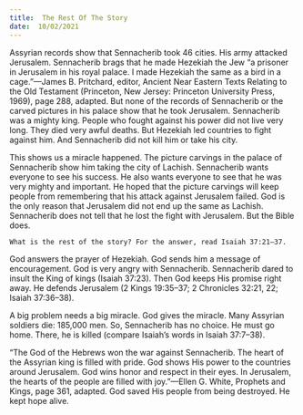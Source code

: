 ```yaml
---
title:  The Rest Of The Story 
date:  10/02/2021
---
```


Assyrian records show that Sennacherib took 46 cities. His army attacked Jerusalem. Sennacherib brags that he made Hezekiah the Jew “a prisoner in Jerusalem in his royal palace. I made Hezekiah the same as a bird in a cage.”—James B. Pritchard, editor, Ancient Near Eastern Texts Relating to the Old Testament (Princeton, New Jersey: Princeton University Press, 1969), page 288, adapted. But none of the records of Sennacherib or the carved pictures in his palace show that he took Jerusalem. Sennacherib was a mighty king. People who fought against his power did not live very long. They died very awful deaths. But Hezekiah led countries to fight against him. And Sennacherib did not kill him or take his city.

This shows us a miracle happened. The picture carvings in the palace of Sennacherib show him taking the city of Lachish. Sennacherib wants everyone to see his success. He also wants everyone to see that he was very mighty and important. He hoped that the picture carvings will keep people from remembering that his attack against Jerusalem failed. God is the only reason that Jerusalem did not end up the same as Lachish. Sennacherib does not tell that he lost the fight with Jerusalem. But the Bible does.

`What is the rest of the story? For the answer, read Isaiah 37:21–37.`

God answers the prayer of Hezekiah. God sends him a message of encouragement. God is very angry with Sennacherib. Sennacherib dared to insult the King of kings (Isaiah 37:23). Then God keeps His promise right away. He defends Jerusalem (2 Kings 19:35–37; 2 Chronicles 32:21, 22; Isaiah 37:36–38).

A big problem needs a big miracle. God gives the miracle. Many Assyrian soldiers die: 185,000 men. So, Sennacherib has no choice. He must go home. There, he is killed (compare Isaiah’s words in Isaiah 37:7–38).

“The God of the Hebrews won the war against Sennacherib. The heart of the Assyrian king is filled with pride. God shows His power to the countries around Jerusalem. God wins honor and respect in their eyes. In Jerusalem, the hearts of the people are filled with joy.”—Ellen G. White, Prophets and Kings, page 361, adapted. God saved His people from being destroyed. He kept hope alive.